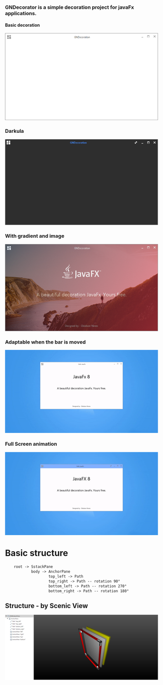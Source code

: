 
### GNDecorator is a simple decoration project for javaFx applications.

#### Basic decoration

![demo1](src/com/gn/resources/screenshot/basic.png)
### Darkula
![demo1](src/com/gn/resources/screenshot/darkula.png)
### With gradient and image
![demo1](src/com/gn/resources/screenshot/demo1.png)

### Adaptable when the bar is moved
![gif1](src/com/gn/resources/screenshot/gif1.gif)
### Full Screen animation
![gif2](src/com/gn/resources/screenshot/gif2.gif)

# Basic structure 

        root -> SstackPane
                body -> AnchorPane
                        top_left -> Path
                        top_right -> Path -- rotation 90°
                        bottom_left -> Path -- rotation 270°
                        bottom_right -> Path -- rotation 180°


## Structure - by Scenic View

![Structure](src/com/gn/resources/screenshot/primarySctructure.png)

